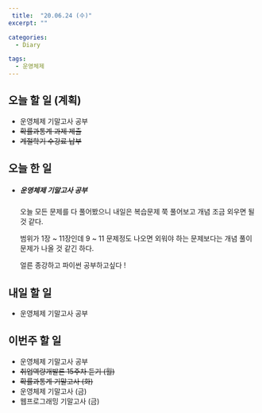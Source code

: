 ```yaml
---
 title:  "20.06.24 (수)"
excerpt: ""

categories:
  - Diary

tags:
  - 운영체제
---
```


## 오늘 할 일 (계획)

- 운영체제 기말고사 공부
- ~~확률과통계 과제 제출~~
- ~~계절학기 수강료 납부~~

## 오늘 한 일

- ##### 운영체제 기말고사 공부

  오늘 모든 문제를 다 풀어봤으니 내일은 복습문제 쭉 풀어보고 개념 조금 외우면 될 것 같다.

  범위가 1장 ~ 11장인데 9 ~ 11 문제정도 나오면 외워야 하는 문제보다는 개념 풀이 문제가 나올 것 같긴 하다.
  
  얼른 종강하고 파이썬 공부하고싶다 !


## 내일 할 일

- 운영체제 기말고사 공부

## 이번주 할 일

- 운영체제 기말고사 공부
- ~~취업역량개발론 15주차 듣기 (월)~~
- ~~확률과통계 기말고사 (화)~~
- 운영체제 기말고사 (금)
- 웹프로그래밍 기말고사 (금)
